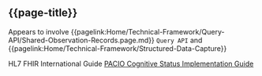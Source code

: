 ## {{page-title}}

Appears to involve {{pagelink:Home/Technical-Framework/Query-API/Shared-Observation-Records.page.md}} `Query API` and 
{{pagelink:Home/Technical-Framework/Structured-Data-Capture}}

HL7 FHIR International Guide [PACIO Cognitive Status Implementation Guide](https://build.fhir.org/ig/HL7/fhir-pacio-cognitive-status)


